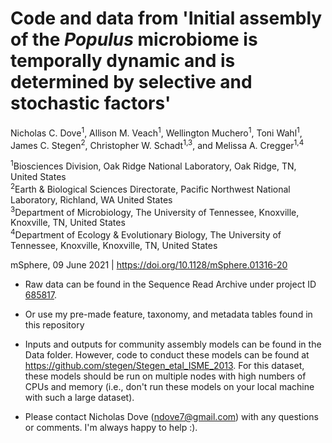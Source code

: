 # Code and data from 'Initial assembly of the <i>Populus</i> microbiome is temporally dynamic and is determined by selective and stochastic factors'

Nicholas C. Dove<sup>1</sup>, Allison M. Veach<sup>1</sup>, Wellington Muchero<sup>1</sup>, Toni Wahl<sup>1</sup>, James C. Stegen<sup>2</sup>, Christopher W. Schadt<sup>1,3</sup>, and Melissa A. Cregger<sup>1,4</sup>

<sup>1</sup>Biosciences Division, Oak Ridge National Laboratory, Oak Ridge, TN, United States<br>
<sup>2</sup>Earth & Biological Sciences Directorate, Pacific Northwest National Laboratory, Richland, WA United States<br>
<sup>3</sup>Department of Microbiology, The University of Tennessee, Knoxville, Knoxville, TN, United States<br>
<sup>4</sup>Department of Ecology & Evolutionary Biology, The University of Tennessee, Knoxville, Knoxville, TN, United States<br>

mSphere, 09 June 2021 | <a href="https://doi.org/10.1128/mSphere.01316-20">https://doi.org/10.1128/mSphere.01316-20</a>

- Raw data can be found in the Sequence Read Archive under project ID <a href="http://www.ncbi.nlm.nih.gov/bioproject/685817">685817</a>.

- Or use my pre-made feature, taxonomy, and metadata tables found in this repository

- Inputs and outputs for community assembly models can be found in the Data folder. However, code to conduct these models can be found at <a href="https://github.com/stegen/Stegen_etal_ISME_2013">https://github.com/stegen/Stegen_etal_ISME_2013</a>. For this dataset, these models should be run on multiple nodes with high numbers of CPUs and memory (i.e., don't run these models on your local machine with such a large dataset).

- Please contact Nicholas Dove (ndove7@gmail.com) with any questions or comments. I'm always happy to help :).
